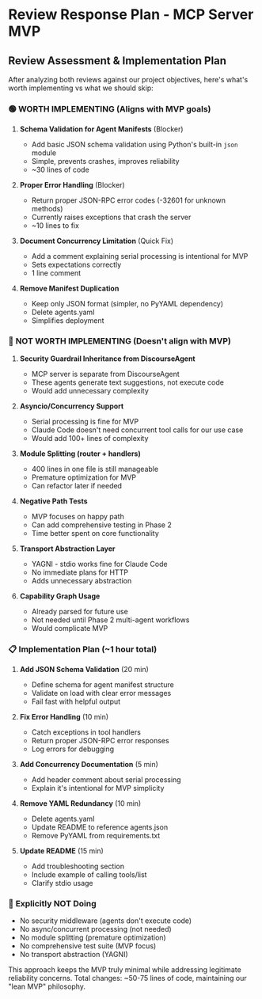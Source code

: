 # Review Response Plan - MCP Server MVP

## Review Assessment & Implementation Plan

After analyzing both reviews against our project objectives, here's what's worth implementing vs what we should skip:

### 🟢 **WORTH IMPLEMENTING** (Aligns with MVP goals)

1. **Schema Validation for Agent Manifests** (Blocker)
   - Add basic JSON schema validation using Python's built-in `json` module
   - Simple, prevents crashes, improves reliability
   - ~30 lines of code

2. **Proper Error Handling** (Blocker)  
   - Return proper JSON-RPC error codes (-32601 for unknown methods)
   - Currently raises exceptions that crash the server
   - ~10 lines to fix

3. **Document Concurrency Limitation** (Quick Fix)
   - Add a comment explaining serial processing is intentional for MVP
   - Sets expectations correctly
   - 1 line comment

4. **Remove Manifest Duplication** 
   - Keep only JSON format (simpler, no PyYAML dependency)
   - Delete agents.yaml
   - Simplifies deployment

### 🔴 **NOT WORTH IMPLEMENTING** (Doesn't align with MVP)

1. **Security Guardrail Inheritance from DiscourseAgent**
   - MCP server is separate from DiscourseAgent
   - These agents generate text suggestions, not execute code
   - Would add unnecessary complexity

2. **Asyncio/Concurrency Support**
   - Serial processing is fine for MVP
   - Claude Code doesn't need concurrent tool calls for our use case
   - Would add 100+ lines of complexity

3. **Module Splitting (router + handlers)**
   - 400 lines in one file is still manageable
   - Premature optimization for MVP
   - Can refactor later if needed

4. **Negative Path Tests**
   - MVP focuses on happy path
   - Can add comprehensive testing in Phase 2
   - Time better spent on core functionality

5. **Transport Abstraction Layer**
   - YAGNI - stdio works fine for Claude Code
   - No immediate plans for HTTP
   - Adds unnecessary abstraction

6. **Capability Graph Usage**
   - Already parsed for future use
   - Not needed until Phase 2 multi-agent workflows
   - Would complicate MVP

### 📋 **Implementation Plan** (~1 hour total)

1. **Add JSON Schema Validation** (20 min)
   - Define schema for agent manifest structure
   - Validate on load with clear error messages
   - Fail fast with helpful output

2. **Fix Error Handling** (10 min)
   - Catch exceptions in tool handlers
   - Return proper JSON-RPC error responses
   - Log errors for debugging

3. **Add Concurrency Documentation** (5 min)
   - Add header comment about serial processing
   - Explain it's intentional for MVP simplicity

4. **Remove YAML Redundancy** (10 min)
   - Delete agents.yaml
   - Update README to reference agents.json
   - Remove PyYAML from requirements.txt

5. **Update README** (15 min)
   - Add troubleshooting section
   - Include example of calling tools/list
   - Clarify stdio usage

### 🚫 **Explicitly NOT Doing**

- No security middleware (agents don't execute code)
- No async/concurrent processing (not needed)
- No module splitting (premature optimization)
- No comprehensive test suite (MVP focus)
- No transport abstraction (YAGNI)

This approach keeps the MVP truly minimal while addressing legitimate reliability concerns. Total changes: ~50-75 lines of code, maintaining our "lean MVP" philosophy.